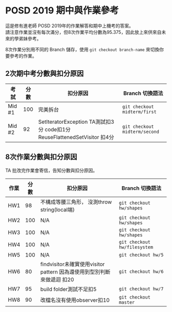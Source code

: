 # POSD 2019 期中與作業參考

這是修有進老師 POSD 2019年的作業解答和期中上機考的答案。\
請注意作業並沒有每次滿分，但8次作業平均分數為95.375，因此放上來供來自未來的學弟妹參考。

8次作業分別用不同的 Branch 儲存，使用 `git checkout branch-name` 來切換你要參考的作業。

## 2次期中考分數與扣分原因

| 考試   | 分數 | 扣分原因                                                                  | Branch 切換語法               |
| ------ | ---- | ------------------------------------------------------------------------- | ----------------------------- |
| Mid #1 | 100  | 完美拆台                                                                  | `git checkout midterm/first`  |
| Mid #2 | 92   | SetIteratorException TA測試扣3分 code扣1分 ReuseFlattenedSetVisitor 扣4分 | `git checkout midterm/second` |

## 8次作業分數與扣分原因
TA 批改完作業會寄信，告知分數與扣分原因。

| 作業 | 分數 | 扣分原因                                                               | Branch 切換語法              |
| ---- | ---- | ---------------------------------------------------------------------- | ---------------------------- |
| HW1  | 98   | 不構成等腰三角形， 沒測throw string(local端)                           | `git checkout hw/shapes`     |
| HW2  | 100  | N/A                                                                    | `git checkout hw/shapes`     |
| HW3  | 100  | N/A                                                                    | `git checkout hw/shapes`     |
| HW4  | 100  | N/A                                                                    | `git checkout hw/filesystem` |
| HW5  | 100  | N/A                                                                    | `git checkout hw/5`          |
| HW6  | 80   | findvisitor未確實使用visitor pattern 因為還使用到型別判斷來做遞迴 扣20 | `git checkout hw/6`          |
| HW7  | 95   | build folder測試不足扣5                                                | `git checkout hw/7`          |
| HW8  | 90   | 改檔名沒有使用observer扣10                                             | `git checkout master`        |
